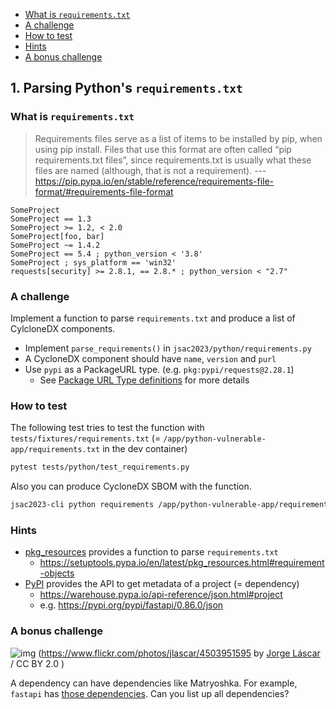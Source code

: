 - [What is `requirements.txt`](#what-is-requirementstxt)
- [A challenge](#a-challenge)
- [How to test](#how-to-test)
- [Hints](#hints)
- [A bonus challenge](#a-bonus-challenge)

## 1. Parsing Python's `requirements.txt`

### What is `requirements.txt`

> Requirements files serve as a list of items to be installed by pip, when using pip install. Files that use this format are often called “pip requirements.txt files”, since requirements.txt is usually what these files are named (although, that is not a requirement).
> --- https://pip.pypa.io/en/stable/reference/requirements-file-format/#requirements-file-format

```
SomeProject
SomeProject == 1.3
SomeProject >= 1.2, < 2.0
SomeProject[foo, bar]
SomeProject ~= 1.4.2
SomeProject == 5.4 ; python_version < '3.8'
SomeProject ; sys_platform == 'win32'
requests[security] >= 2.8.1, == 2.8.* ; python_version < "2.7"
```

### A challenge

Implement a function to parse `requirements.txt` and produce a list of CylcloneDX components.

- Implement `parse_requirements()` in `jsac2023/python/requirements.py`
- A CycloneDX component should have `name`, `version` and `purl`
- Use `pypi` as a PackageURL type. (e.g. `pkg:pypi/requests@2.28.1`)
  - See [Package URL Type definitions](https://github.com/package-url/purl-spec/blob/master/PURL-TYPES.rst) for more details

### How to test

The following test tries to test the function with `tests/fixtures/requirements.txt` (= `/app/python-vulnerable-app/requirements.txt` in the dev container)

```bash
pytest tests/python/test_requirements.py
```

Also you can produce CycloneDX SBOM with the function.

```bash
jsac2023-cli python requirements /app/python-vulnerable-app/requirements.txt | jq .
```

### Hints

- [pkg_resources](https://setuptools.pypa.io/en/latest/pkg_resources.html) provides a function to parse `requirements.txt`
  - https://setuptools.pypa.io/en/latest/pkg_resources.html#requirement-objects
- [PyPI](https://pypi.org/) provides the API to get metadata of a project (= dependency)
  - https://warehouse.pypa.io/api-reference/json.html#project
  - e.g. https://pypi.org/pypi/fastapi/0.86.0/json

### A bonus challenge

![img](https://live.staticflickr.com/4049/4503951595_c658189d92_3k.jpg)
(https://www.flickr.com/photos/jlascar/4503951595 by [Jorge Láscar](https://www.flickr.com/photos/jlascar/) / CC BY 2.0 )

A dependency can have dependencies like Matryoshka.
For example, `fastapi` has [those dependencies](https://github.com/tiangolo/fastapi/blob/master/pyproject.toml#L41-L44). Can you list up all dependencies?
